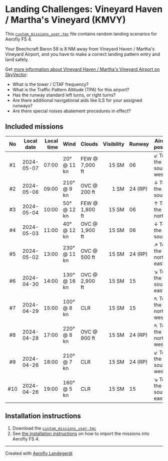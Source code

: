 # Landing Challenges: Vineyard Haven / Martha's Vineyard (KMVY)

This [`custom_missions_user.tmc`](./custom_missions_user.tmc) file contains random landing scenarios for Aerofly FS 4.

Your Beechcraft Baron 58 is 8 NM away from Vineyard Haven / Martha's Vineyard Airport, and you have to make a correct landing pattern entry and land safely.

Get [more information about Vineyard Haven / Martha's Vineyard Airport on SkyVector](https://skyvector.com/airport/KMVY):

- What is the tower / CTAF frequency?
- What is the Traffic Pattern Altitude (TPA) for this airport?
- Has the runway standard left turns, or right turns?
- Are there additional navigational aids like ILS for your assigned runways?
- Are there special noises abatement procedures in effect?

## Included missions

| No  | Local date | Local time | Wind         | Clouds         | Visibility | Runway  | Aircraft position    |
| :-: | ---------- | ---------: | ------------ | -------------- | ---------: | ------- | -------------------- |
| #1  | 2024-05-07 |      07:00 | 20° @ 11 kn  | FEW @ 7,000 ft |      15 SM | 06      | ↙ To the south-west |
| #2  | 2024-05-06 |      09:00 | 210° @ 9 kn  | OVC @ 200 ft   |       1 SM | 24 (RP) | ↓ To the south       |
| #3  | 2024-05-04 |      10:00 | 50° @ 12 kn  | FEW @ 1,800 ft |      15 SM | 06      | ↑ To the north       |
| #4  | 2024-05-03 |      11:00 | 40° @ 12 kn  | OVC @ 1,900 ft |      15 SM | 06      | ↓ To the south       |
| #5  | 2024-05-02 |      13:00 | 230° @ 11 kn | OVC @ 500 ft   |      15 SM | 24 (RP) | ↗ To the north-east |
| #6  | 2024-04-30 |      14:00 | 130° @ 16 kn | OVC @ 2,900 ft |      15 SM | 15      | ↘ To the south-east |
| #7  | 2024-04-29 |      15:00 | 100° @ 8 kn  | CLR            |      15 SM | 15      | ↖ To the north-west |
| #8  | 2024-04-28 |      17:00 | 220° @ 8 kn  | OVC @ 900 ft   |      15 SM | 24 (RP) | ↖ To the north-west |
| #9  | 2024-04-26 |      18:00 | 210° @ 7 kn  | CLR            |      15 SM | 24 (RP) | ↙ To the south-west |
| #10 | 2024-04-26 |      19:00 | 160° @ 5 kn  | CLR            |      15 SM | 15      | ↘ To the south-east |

## Installation instructions

1. Download the [`custom_missions_user.tmc`](./custom_missions_user.tmc)
2. See [the installation instructions](https://fboes.github.io/aerofly-missions/docs/generic-installation.html) on how to import the missions into Aerofly FS 4.

---

Created with [Aerofly Landegerät](https://github.com/fboes/aerofly-patterns)
